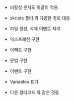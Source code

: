  - 비활성 문서도 똑같이 적용.
 - skripts 폴더 외 다양한 경로 대응
 - 파일 생성, 삭제 이벤트 처리
 - 익스프레션 구현
 - 이펙트 구현
 - 문법 구현
 - 이벤트 구현
 - Variables 표기

 - 다른 컬러코드 <red> 와 같은 것들
